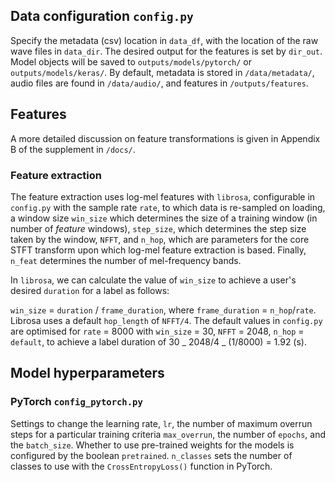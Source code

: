 ## Data configuration `config.py`

Specify the metadata (csv) location in `data_df`, with the location of the raw wave files in `data_dir`. The desired output for the features is set by `dir_out`. Model objects will be saved to `outputs/models/pytorch/` or `outputs/models/keras/`. By default, metadata is stored in `/data/metadata/`, audio files are found in `/data/audio/`, and features in `/outputs/features`.

## Features

A more detailed discussion on feature transformations is given in Appendix B of the supplement in `/docs/`.

### Feature extraction

The feature extraction uses log-mel features with `librosa`, configurable in `config.py` with the sample rate `rate`, to which data is re-sampled on loading, a window size `win_size` which determines the size of a training window (in number of _feature_ windows), `step_size`, which determines the step size taken by the window, `NFFT`, and `n_hop`, which are parameters for the core STFT transform upon which log-mel feature extraction is based. Finally, `n_feat` determines the number of mel-frequency bands.

In `librosa`, we can calculate the value of `win_size` to achieve a user's desired `duration` for a label as follows:

`win_size` = `duration` / `frame_duration`, where `frame_duration` = `n_hop`/`rate`. Librosa uses a default `hop_length` of `NFFT/4`.
The default values in `config.py` are optimised for `rate` = 8000 with `win_size` = 30, `NFFT` = 2048, `n_hop` = `default`, to achieve a label duration of 30 _ 2048/4 _ (1/8000) = 1.92 (s).

## Model hyperparameters

### PyTorch `config_pytorch.py`

Settings to change the learning rate, `lr`, the number of maximum overrun steps for a particular training criteria `max_overrun`, the number of `epochs`, and the `batch_size`. Whether to use pre-trained weights for the models is configured by the boolean `pretrained`. `n_classes` sets the number of classes to use with the `CrossEntropyLoss()` function in PyTorch.
